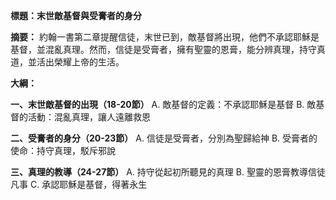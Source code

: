 **標題：末世敵基督與受膏者的身分**

**摘要：**
約翰一書第二章提醒信徒，末世已到，敵基督將出現，他們不承認耶穌是基督，並混亂真理。然而，信徒是受膏者，擁有聖靈的恩膏，能分辨真理，持守真道，並活出榮耀上帝的生活。

**大綱：**

**一、末世敵基督的出現（18-20節）**
    A. 敵基督的定義：不承認耶穌是基督
    B. 敵基督的活動：混亂真理，讓人遠離救恩

**二、受膏者的身分（20-23節）**
    A. 信徒是受膏者，分別為聖歸給神
    B. 受膏者的使命：持守真理，駁斥邪說

**三、真理的教導（24-27節）**
    A. 持守從起初所聽見的真理
    B. 聖靈的恩膏教導信徒凡事
    C. 承認耶穌是基督，得著永生